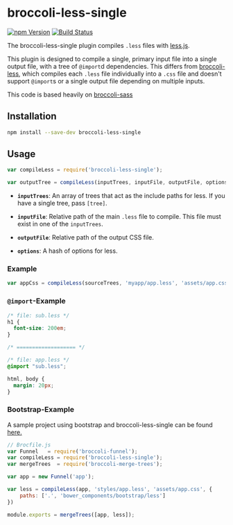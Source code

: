 # broccoli-less-single
[![npm Version][npm-badge]][npm]
[![Build Status][travis-badge]][travis]

The broccoli-less-single plugin compiles `.less` files with
[less.js](https://github.com/less/less.js).

This plugin is designed to compile a single, primary input file
into a single output file, with a tree of `@import`d dependencies. This
differs from [broccoli-less](https://github.com/sindresorhus/broccoli-less/),
which compiles each `.less` file individually into a `.css` file and doesn't
support `@import`s or a single output file depending on multiple inputs.

This code is based heavily on
[broccoli-sass](https://github.com/joliss/broccoli-sass/)

## Installation

```bash
npm install --save-dev broccoli-less-single
```

## Usage

```js
var compileLess = require('broccoli-less-single');

var outputTree = compileLess(inputTrees, inputFile, outputFile, options)
```

* **`inputTrees`**: An array of trees that act as the include paths for
  less. If you have a single tree, pass `[tree]`.

* **`inputFile`**: Relative path of the main `.less` file to compile. This
  file must exist in one of the `inputTrees`.

* **`outputFile`**: Relative path of the output CSS file.

* **`options`**: A hash of options for less.

### Example

```js
var appCss = compileLess(sourceTrees, 'myapp/app.less', 'assets/app.css')
```

### `@import`-Example

```css
/* file: sub.less */
h1 {
  font-size: 200em;
}

/* =================== */

/* file: app.less */
@import "sub.less";

html, body {
  margin: 20px;
}
```

### Bootstrap-Example

A sample project using bootstrap and broccoli-less-single can be found [here.](https://github.com/jasonmit/broccoli-less-single-example)

```js
// Brocfile.js
var Funnel   = require('broccoli-funnel');
var compileLess = require('broccoli-less-single');
var mergeTrees  = require('broccoli-merge-trees');

var app = new Funnel('app');

var less = compileLess(app, 'styles/app.less', 'assets/app.css', {
	paths: ['.', 'bower_components/bootstrap/less']
})

module.exports = mergeTrees([app, less]);
```
[npm]: https://www.npmjs.org/package/broccoli-less-single
[npm-badge]: https://img.shields.io/npm/v/broccoli-less-single.svg?style=flat-square
[travis]: https://travis-ci.org/gabrielgrant/broccoli-less-single
[travis-badge]: https://img.shields.io/travis/gabrielgrant/broccoli-less-single.svg?branch=master&style=flat-square
